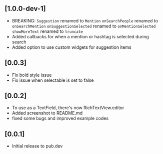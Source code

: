 ## [1.0.0-dev-1]

* BREAKING: ```Suggestion``` renamed to ```Mention```
            ```onSearchPeople``` renamed to ```onSearchMention```
            ```onSuggestionSelected``` renamed to ```onMentionSelected```
            ```showMoreText``` renamed to ```truncate```
* Added callbacks for when a mention or hashtag is selected during search
* Added option to use custom widgets for suggestion items 

## [0.0.3]
*  Fix bold style issue
*  Fix issue when selectable is set to false

## [0.0.2]

* To use as a TextField, there's now RichTextView.editor
* Added screenshot to README.md 
* fixed some bugs and improved example codes

## [0.0.1]

* Initial release to pub.dev
